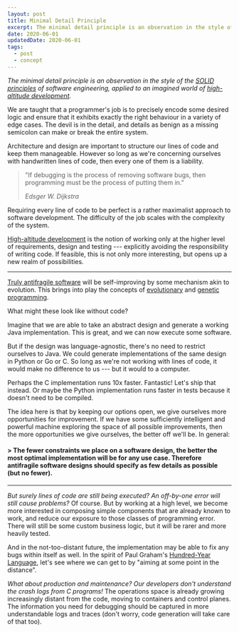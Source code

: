 ```yaml
---
layout: post
title: Minimal Detail Principle
excerpt: The minimal detail principle is an observation in the style of the SOLID principles of software engineering, applied to an imagined world of high-altitude development.
date: 2020-06-01
updatedDate: 2020-06-01
tags:
  - post
  - concept
---
```


*The minimal detail principle is an observation in the style of the [SOLID principles](https://en.wikipedia.org/wiki/SOLID) of software engineering, applied to an imagined world of [high-altitude development](/blog/haste/).*

We are taught that a programmer's job is to precisely encode some desired logic and ensure that it exhibits exactly the right behaviour in a variety of edge cases. The devil is in the detail, and details as benign as a missing semicolon can make or break the entire system.

Architecture and design are important to structure our lines of code and keep them manageable. However so long as we're concerning ourselves with handwritten lines of code, then every one of them is a liability.

> "If debugging is the process of removing software bugs, then programming must be the process of putting them in."
>
> *Edsger W. Dijkstra*

Requiring every line of code to be perfect is a rather maximalist approach to software development. The difficulty of the job scales with the complexity of the system.

[High-altitude development](/blog/haste) is the notion of working only at the higher level of requirements, design and testing --- explicitly avoiding the responsibility of writing code. If feasible, this is not only more interesting, but opens up a new realm of possibilities.

* * * * *

[Truly antifragile software](/blog/antifragile-software) will be self-improving by some mechanism akin to evolution. This brings into play the concepts of [evolutionary](https://en.wikipedia.org/wiki/Evolutionary_programming) and [genetic programming](https://en.wikipedia.org/wiki/Genetic_programming).

What might these look like without code?

Imagine that we are able to take an abstract design and generate a working Java implementation. This is great, and we can now execute some software.

But if the design was language-agnostic, there's no need to restrict ourselves to Java. We could generate implementations of the same design in Python or Go or C. So long as we're not working with lines of code, it would make no difference to us --- but it would to a computer.

Perhaps the C implementation runs 10x faster. Fantastic! Let's ship that instead. Or maybe the Python implementation runs faster in tests because it doesn't need to be compiled.

The idea here is that by keeping our options open, we give ourselves more opportunities for improvement. If we have some sufficiently intelligent and powerful machine exploring the space of all possible improvements, then the more opportunities we give ourselves, the better off we'll be. In general:

#### > The fewer constraints we place on a software design, the better the most optimal implementation will be for any use case. Therefore antifragile software designs should specify as few details as possible (but no fewer).

* * * * *

*But surely lines of code are still being executed? An off-by-one error will still cause problems?* Of course. But by working at a high level, we become more interested in composing simple components that are already known to work, and reduce our exposure to those classes of programming error. There will still be some custom business logic, but it will be rarer and more heavily tested.

And in the not-too-distant future, the implementation may be able to fix any bugs within itself as well. In the spirit of Paul Graham's [Hundred-Year Language](http://www.paulgraham.com/hundred.html), let's see where we can get to by "aiming at some point in the distance".

*What about production and maintenance? Our developers don't understand the crash logs from C programs!* The operations space is already growing increasingly distant from the code, moving to containers and control planes. The information you need for debugging should be captured in more understandable logs and traces (don't worry, code generation will take care of that too).
